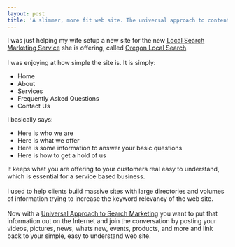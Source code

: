 ```yaml
---
layout: post
title: 'A slimmer, more fit web site. The universal approach to content.'
---
```

I was just helping my wife setup a new site for the new <a href="http://www.oregonlocalsearch.com/">Local Search Marketing Service</a> she is offering, called <a href="http://www.oregonlocalsearch.com/">Oregon Local Search</a>.<br /><br />I was enjoying at how simple the site is.  It is simply:<br /><ul class="mainlist"><li>Home</li><li>About</li><li>Services</li><li>Frequently Asked Questions</li><li>Contact Us<br /></li></ul>I basically says:<br /><ul class="mainlist"><li>Here is who we are</li><li>Here is what we offer</li><li>Here is some information to answer your basic questions</li><li>Here is how to get a hold of us<br /></li></ul>It keeps what you are offering to your customers real easy to understand, which is essential for a service based business.<br /><br />I used to help clients build massive sites with large directories and volumes of information trying to increase the keyword relevancy of the web site.<br /><br />Now with a <a href="http://www.oregonlocalsearch.com/">Universal Approach to Search Marketing</a> you want to put that information out on the Internet and join the conversation by posting your videos, pictures, news, whats new, events, products, and more and link back to your simple, easy to understand web site.